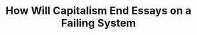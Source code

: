 ---
"\uFEFFauthor_sort": Streeck, Wolfgang
authors: Wolfgang Streeck
comments: ''
cover: "/Users/Raman/Calibre Library/Wolfgang Streeck/How Will Capitalism End Essays
  on a Failing System (156)/cover.jpg"
formats: mobi
id: '156'
identifiers: ''
isbn: ''
languages: ''
library_name: Calibre Library
pubdate: '0101-01-01T09:00:00+09:00'
publisher: ''
rating: ''
series: ''
series_index: '1.0'
size: '2549381'
tags: ''
timestamp: '0101-01-01T09:00:00+09:00'
title: How Will Capitalism End Essays on a Failing System
title_sort: How Will Capitalism End Essays on a Failing System
uuid: 4d16d045-cad2-4e03-abe3-470f8c4f63b7
"#format": MOBI
layout: book
link: false
---